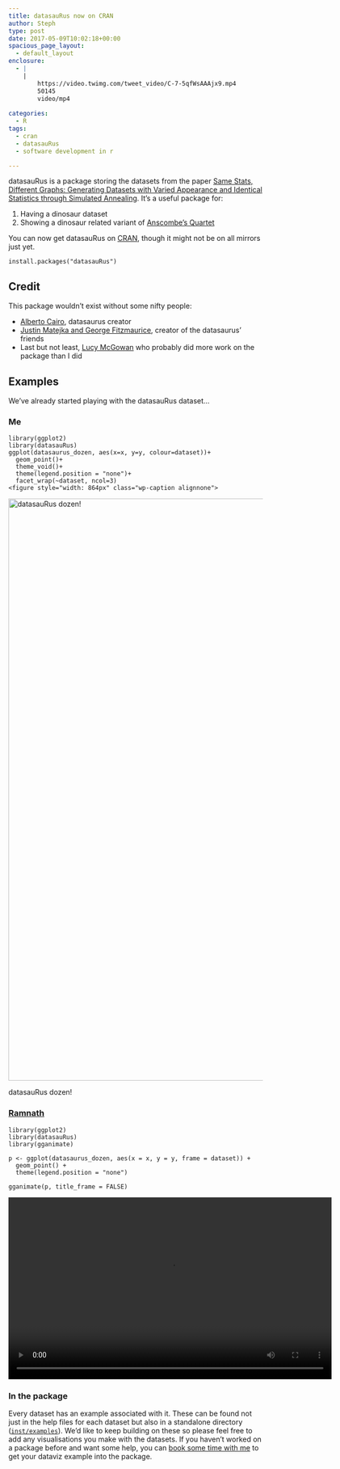 ```yaml
---
title: datasauRus now on CRAN
author: Steph
type: post
date: 2017-05-09T10:02:18+00:00
spacious_page_layout:
  - default_layout
enclosure:
  - |
    |
        https://video.twimg.com/tweet_video/C-7-5qfWsAAAjx9.mp4
        50145
        video/mp4
        
categories:
  - R
tags:
  - cran
  - datasauRus
  - software development in r

---
```

datasauRus is a package storing the datasets from the paper [Same Stats, Different Graphs: Generating Datasets with Varied Appearance and Identical Statistics through Simulated Annealing][1]. It&#8217;s a useful package for:

  1. Having a dinosaur dataset 
  2. Showing a dinosaur related variant of [Anscombe&#8217;s Quartet][2]

You can now get datasauRus on [CRAN][3], though it might not be on all mirrors just yet.

    install.packages("datasauRus")
    

## Credit

This package wouldn&#8217;t exist without some nifty people:

  * [Alberto Cairo][4], datasaurus creator
  * [Justin Matejka and George Fitzmaurice][1], creator of the datasaurus&#8217; friends
  * Last but not least, [Lucy McGowan][5] who probably did more work on the package than I did

## Examples

We&#8217;ve already started playing with the datasauRus dataset&#8230;

### Me

    library(ggplot2)
    library(datasauRus)
    ggplot(datasaurus_dozen, aes(x=x, y=y, colour=dataset))+
      geom_point()+
      theme_void()+
      theme(legend.position = "none")+
      facet_wrap(~dataset, ncol=3)
    <figure style="width: 864px" class="wp-caption alignnone">

<img src="https://github.com/stephlocke/datasauRus/blob/master/README/README-unnamed-chunk-2-1.png?raw=true" width="864" height="1152" alt="datasauRus dozen!" class="size-large" /><figcaption class="wp-caption-text">datasauRus dozen!</figcaption></figure> 

### [Ramnath][6]

    library(ggplot2)
    library(datasauRus)
    library(gganimate)
    
    p <- ggplot(datasaurus_dozen, aes(x = x, y = y, frame = dataset)) +
      geom_point() +
      theme(legend.position = "none")
    
    gganimate(p, title_frame = FALSE)
    

<div style="width: 640px;" class="wp-video">
  <video class="wp-video-shortcode" id="video-62193-2" width="640" height="360" preload="metadata" controls="controls"><source type="video/mp4" src="https://video.twimg.com/tweet_video/C-7-5qfWsAAAjx9.mp4?_=2" /><a href="https://video.twimg.com/tweet_video/C-7-5qfWsAAAjx9.mp4">https://video.twimg.com/tweet_video/C-7-5qfWsAAAjx9.mp4</a></video>
</div>

### In the package

Every dataset has an example associated with it. These can be found not just in the help files for each dataset but also in a standalone directory ([`inst/examples`][7]). We&#8217;d like to keep building on these so please feel free to add any visualisations you make with the datasets. If you haven&#8217;t worked on a package before and want some help, you can [book some time with me][8] to get your dataviz example into the package.

 [1]: https://www.autodeskresearch.com/publications/samestats
 [2]: https://en.wikipedia.org/wiki/Anscombe%27s_quartet
 [3]: https://cran.r-project.org/package=datasauRus
 [4]: http://www.thefunctionalart.com/2016/08/download-datasaurus-never-trust-summary.html
 [5]: https://twitter.com/LucyStats
 [6]: https://twitter.com/ramnath_vaidya
 [7]: https://github.com/stephlocke/datasauRus/tree/master/inst/examples
 [8]: https://calendly.com/lockedata/pkgdev